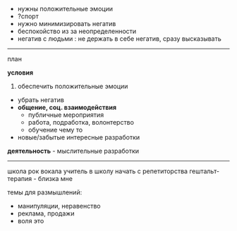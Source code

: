 - нужны положительные эмоции
 - ?спорт
- нужно минимизировать негатив
 - беспокойство из за неопределенности
 - негатив с людьми : не держать в себе негатив, сразу высказывать

---
план

**условия**

1. обеспечить положительные эмоции
 - убрать негатив
 - **общение, соц. взаимодействия**
    - публичные мероприятия
    - работа, подработка, волонтерство
    - обучение чему то
 - новые/забытые интересные разработки

**деятельность** - мыслительные разработки

---
школа рок вокала
учитель в школу
начать с репетиторства
гештальт-терапия - близка мне

темы для размышлений:

- манипуляции, неравенство
- реклама, продажи
- воля это